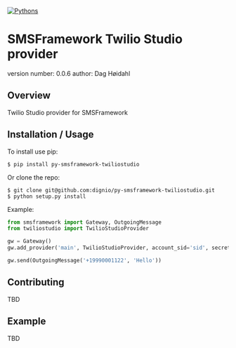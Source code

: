 <!--
[![Build Status](https://api.travis-ci.org/dignio/py-smsframework-twiliostudio.png?branch=master)](https://travis-ci.org/dignio/py-smsframework-twiliostudio) 
-->
[![Pythons](https://img.shields.io/badge/python-2.7%20%7C%203.4%E2%80%933.7%20%7C%20pypy-blue.svg)](.travis.yml)


SMSFramework Twilio Studio provider
===============================

version number: 0.0.6
author: Dag Høidahl

Overview
--------

Twilio Studio provider for SMSFramework

Installation / Usage
--------------------

To install use pip:

    $ pip install py-smsframework-twiliostudio


Or clone the repo:

    $ git clone git@github.com:dignio/py-smsframework-twiliostudio.git
    $ python setup.py install
    
Example:

```python
from smsframework import Gateway, OutgoingMessage
from twiliostudio import TwilioStudioProvider

gw = Gateway()
gw.add_provider('main', TwilioStudioProvider, account_sid='sid', secret='secret', username='dag')

gw.send(OutgoingMessage('+19990001122', 'Hello'))
```
    
Contributing
------------

TBD

Example
-------

TBD
